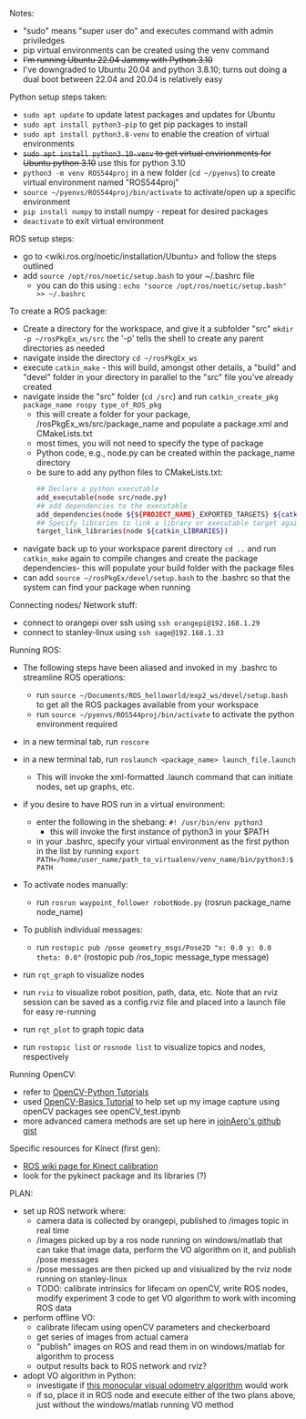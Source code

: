 Notes:
- "sudo" means "super user do" and executes command with admin priviledges
- pip virtual environments can be created using the venv command
- ~~I'm running Ubuntu 22.04 Jammy with Python 3.10~~
- I've downgraded to Ubuntu 20.04 and python 3.8.10; turns out doing a dual boot between 22.04 and 20.04 is relatively easy


Python setup steps taken:
- `sudo apt update` to update latest packages and updates for Ubuntu
- `sudo apt install python3-pip` to get pip packages to install
- `sudo apt install python3.8-venv` to enable the creation of virtual environments
- ~~`sudo apt install python3.10-venv` to get virtual envirionments for Ubuntu python 3.10~~ use this for python 3.10
- `python3 -m venv ROS544proj` in a new folder (`cd ~/pyenvs`) to create virtual environment named "ROS544proj"
- `source ~/pyenvs/ROS544proj/bin/activate` to activate/open up a specific environment
- `pip install numpy` to install numpy - repeat for desired packages
- `deactivate` to exit virtual environment

ROS setup steps:
- go to <wiki.ros.org/noetic/installation/Ubuntu> and follow the steps outlined
- add `source /opt/ros/noetic/setup.bash` to your ~/.bashrc file
    - you can do this using : `echo "source /opt/ros/noetic/setup.bash" >> ~/.bashrc`

To create a ROS package:
- Create a directory for the workspace, and give it a subfolder "src" `mkdir -p ~/rosPkgEx_ws/src` the '-p' tells the shell to create any parent directories as needed
- navigate inside the directory `cd ~/rosPkgEx_ws`
- execute `catkin_make`  - this will build, amongst other details, a "build" and "devel" folder in your directory in parallel to the "src" file you've already created
- navigate inside the "src" folder (`cd /src`) and run `catkin_create_pkg package_name rospy type_of_ROS_pkg`
    - this will create a folder for your package, /rosPkgEx_ws/src/package_name and populate a package.xml and CMakeLists.txt
    - most times,  you will not need to specify the type of package
    - Python code, e.g., node.py can be created within the package_name directory
    - be sure to add any python files to CMakeLists.txt:
        ```bash
        ## Declare a python executable
        add_executable(node src/node.py)
        ## add dependencies to the executable
        add_dependencies(node ${${PROJECT_NAME}_EXPORTED_TARGETS} ${catkin_EXPORTED_TARGETS})
        ## Specify libraries to link a library or executable target against
        target_link_libraries(node ${catkin_LIBRARIES})
        ```
- navigate back up to your workspace parent directory `cd ..` and run `catkin_make` again to compile changes and create the package dependencies- this will populate your build folder with the package files
- can add `source ~/rosPkgEx/devel/setup.bash` to the .bashrc so that the system can find your package when running

Connecting nodes/ Network stuff:
- connect to orangepi over ssh using `ssh orangepi@192.168.1.29`
- connect to stanley-linux using `ssh sage@192.168.1.33`

Running ROS:
- The following steps have been aliased and invoked in my .bashrc to streamline ROS operations:
    - run  `source ~/Documents/ROS_helloworld/exp2_ws/devel/setup.bash` to get all the ROS packages available from your workspace
    - run `source ~/pyenvs/ROS544proj/bin/activate` to activate the python environment required
- in a new terminal tab, run `roscore`
- in a new terminal tab, run `roslaunch <package_name> launch_file.launch`
    - This will invoke the xml-formatted .launch command that can initiate nodes, set up graphs, etc.
- if you desire to have ROS run in a virtual environment:
    - enter the following in the shebang: `#! /usr/bin/env python3`
        - this will invoke the first instance of python3 in your $PATH
    - in your .bashrc, specify your virtual environment as the first python in the list by running `export PATH=/home/user_name/path_to_virtualenv/venv_name/bin/python3:$PATH` 

- To activate nodes manually:
    - run `rosrun waypoint_follower robotNode.py` (rosrun package_name node_name)
- To publish individual messages:
    - run `rostopic pub /pose geometry_msgs/Pose2D "x: 0.0 y: 0.0 theta: 0.0"` (rostopic pub /ros_topic message_type message)
- run `rqt_graph` to visualize nodes
- run `rviz` to visualize robot position, path, data, etc. Note that an rviz session can be saved as a config.rviz file and placed into a launch file for easy re-running
- run `rqt_plot` to graph topic data
- run `rostopic list` or `rosnode list` to visualize topics and nodes, respectively

Running OpenCV:
- refer to [OpenCV-Python Tutorials](https://docs.opencv.org/4.x/d6/d00/tutorial_py_root.html)
- used [OpenCV-Basics Tutorial](https://github.com/nicknochnack/OpenCV-Basics) to help set up my image capture using openCV packages see openCV_test.ipynb
- more advanced camera methods are set up here in [joinAero's github gist](https://gist.github.com/joinAero/1f76844278f141cea8338d1118423648)

Specific resources for Kinect (first gen):
- [ROS wiki page for Kinect calibration](http://wiki.ros.org/kinect_calibration/technical)
- look for the pykinect package and its libraries (?)

PLAN: 
- set up ROS network where: 
    - camera data is collected by orangepi, published to /images topic in real time
    - /images picked up by a ros node running on windows/matlab that can take that image data, perform the VO algorithm on it, and publish /pose messages
    - /pose messages are then picked up and visiualized by the rviz node running on stanley-linux
    - TODO: calibrate intrinsics for lifecam on openCV, write ROS nodes, modify experiment 3 code to get VO algorithm to work with incoming ROS data
- perform offline VO:
    - calibrate lifecam using openCV parameters and checkerboard
    - get series of images from actual camera
    - "publish" images on ROS and read them in on windows/matlab for algorithm to process
    - output results back to ROS network and rviz?
- adopt VO algorithm in Python:
    - investigate if [this monocular visual odometry algorithm](https://github.com/niconielsen32/ComputerVision/blob/master/VisualOdometry/visual_odometry.py) would work
    - if so, place it in ROS node and execute either of the two plans above, just without the windows/matlab running VO method